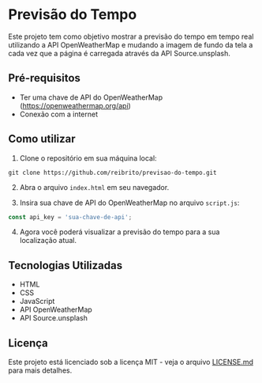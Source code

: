 # Previsão do Tempo

Este projeto tem como objetivo mostrar a previsão do tempo em tempo real utilizando a API OpenWeatherMap e mudando a imagem de fundo da tela a cada vez que a página é carregada através da API Source.unsplash.

## Pré-requisitos
- Ter uma chave de API do OpenWeatherMap (https://openweathermap.org/api)
- Conexão com a internet

## Como utilizar
1. Clone o repositório em sua máquina local:
```
git clone https://github.com/reibrito/previsao-do-tempo.git
```

2. Abra o arquivo `index.html` em seu navegador.

3. Insira sua chave de API do OpenWeatherMap no arquivo `script.js`:
```javascript
const api_key = 'sua-chave-de-api';
```

4. Agora você poderá visualizar a previsão do tempo para a sua localização atual.

## Tecnologias Utilizadas
- HTML
- CSS
- JavaScript
- API OpenWeatherMap
- API Source.unsplash

## Licença
Este projeto está licenciado sob a licença MIT - veja o arquivo [LICENSE.md](LICENSE.md) para mais detalhes.
